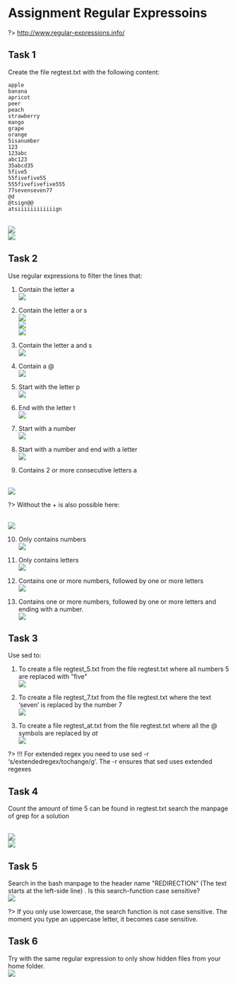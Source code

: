 # Assignment Regular Expressoins

?> <i class="fa-solid fa-circle-info"></i> http://www.regular-expressions.info/

## Task 1
Create the file regtest.txt with the following content:

```
apple
banana
apricot
peer
peach
strawberry
mango
grape
orange
5isanumber
123
123abc
abc123
35abcd35
5five5
55fivefive55
555fivefivefive555
77sevenseven77
@d
@tsign@@
atsiiiiiiiiiiiign
```

<br/>![](images/2022-08-15-16-03-27.png)
<br/>![](images/2022-08-15-16-03-32.png)

## Task 2
Use regular expressions to filter the lines that:

1.	Contain the letter a
<br/>![](images/2022-08-15-16-03-54.png)

2.	Contain the letter a or s
<br/>![](images/2022-08-15-16-05-07.png)
<br/>![](images/2022-08-15-16-05-11.png)
<br/>![](images/2022-08-15-16-05-16.png)

3.	Contain the letter a and s
<br/>![](images/2022-08-15-16-05-29.png)

4.	Contain a @
<br/>![](images/2022-08-15-16-05-39.png)

5.	Start with the letter p
<br/>![](images/2022-08-15-16-05-51.png)

6.	End with the letter t 
<br/>![](images/2022-08-15-16-06-01.png)

7.	Start with a number 
<br/>![](images/2022-08-15-16-06-16.png)

8.	Start with a number and end with a letter 
<br/>![](images/2022-08-15-16-06-27.png)

9.	Contains 2 or more consecutive letters a

<br/>![](images/2022-08-15-16-06-37.png)

?> <i class="fa-solid fa-circle-info"></i> Without the + is also possible here:

<br/>![](images/2022-08-15-16-07-00.png)


10.	Only contains numbers
<br/>![](images/2022-08-15-16-07-14.png)

11.	Only contains letters
<br/>![](images/2022-08-15-16-07-23.png)

12.	Contains one or more numbers, followed by one or more letters
<br/>![](images/2022-08-15-16-07-34.png)

13.	Contains one or more numbers, followed by one or more letters and ending with a number. 
<br/>![](images/2022-08-15-16-07-43.png)


## Task 3
Use sed to: 

1.	To create a file regtest_5.txt from the file regtest.txt where all numbers 5 are replaced with "five"
<br/>![](images/2022-08-15-16-07-59.png)

2.	To create a file regtest_7.txt from the file regtest.txt where the text ‘seven’ is replaced by the number 7
<br/>![](images/2022-08-15-16-08-09.png)

3.	To create a file regtest_at.txt from the file regtest.txt where all the @ symbols are replaced by _at_
<br/>![](images/2022-08-15-16-08-18.png)

?> <i class="fa-solid fa-circle-info"></i>  !!! For extended regex you need to use sed -r ‘s/extendedregex/tochange/g’. The -r ensures that sed uses extended regexes 


## Task 4
Count the amount of time 5 can be found in regtest.txt
search the manpage of grep for a solution

<br/>![](images/2022-08-15-16-08-48.png)
<br/>![](images/2022-08-15-16-08-52.png)

## Task 5
Search in the bash manpage to the header name "REDIRECTION" (The text starts at the left-side line) . Is this search-function case sensitive? 
<br/>![](images/2022-08-15-16-09-03.png)

?> <i class="fa-solid fa-circle-info"></i>  If you only use lowercase, the search function is not case sensitive. The moment you type an uppercase letter, it becomes case sensitive. 

## Task 6
Try with the same regular expression to only show hidden files from your home folder. 
<br/>![](images/2022-08-15-16-09-29.png)

